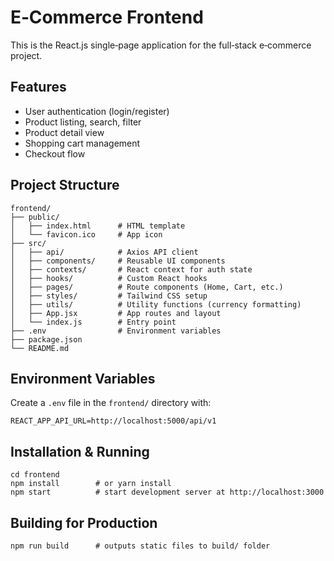 # E‑Commerce Frontend

This is the React.js single‑page application for the full‑stack e‑commerce project.

## Features

- User authentication (login/register)
- Product listing, search, filter
- Product detail view
- Shopping cart management
- Checkout flow

## Project Structure

```
frontend/
├── public/
│   ├── index.html      # HTML template
│   └── favicon.ico     # App icon
├── src/
│   ├── api/            # Axios API client
│   ├── components/     # Reusable UI components
│   ├── contexts/       # React context for auth state
│   ├── hooks/          # Custom React hooks
│   ├── pages/          # Route components (Home, Cart, etc.)
│   ├── styles/         # Tailwind CSS setup
│   ├── utils/          # Utility functions (currency formatting)
│   ├── App.jsx         # App routes and layout
│   └── index.js        # Entry point
├── .env                # Environment variables
├── package.json
└── README.md
```
## Environment Variables

Create a `.env` file in the `frontend/` directory with:

```dotenv
REACT_APP_API_URL=http://localhost:5000/api/v1
```

## Installation & Running

```
cd frontend
npm install        # or yarn install
npm start          # start development server at http://localhost:3000
```

## Building for Production

```
npm run build      # outputs static files to build/ folder
```